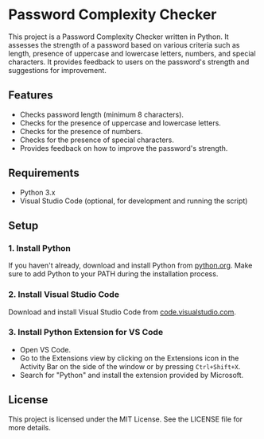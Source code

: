 # Password Complexity Checker

This project is a Password Complexity Checker written in Python. 
It assesses the strength of a password based on various criteria such as length, presence of uppercase and lowercase letters, numbers, and special characters. 
It provides feedback to users on the password's strength and suggestions for improvement.

## Features

- Checks password length (minimum 8 characters).
- Checks for the presence of uppercase and lowercase letters.
- Checks for the presence of numbers.
- Checks for the presence of special characters.
- Provides feedback on how to improve the password's strength.

## Requirements

- Python 3.x
- Visual Studio Code (optional, for development and running the script)

## Setup

### 1. Install Python

If you haven't already, download and install Python from [python.org](https://www.python.org/downloads/). Make sure to add Python to your PATH during the installation process.

### 2. Install Visual Studio Code

Download and install Visual Studio Code from [code.visualstudio.com](https://code.visualstudio.com/).

### 3. Install Python Extension for VS Code

- Open VS Code.
- Go to the Extensions view by clicking on the Extensions icon in the Activity Bar on the side of the window or by pressing `Ctrl+Shift+X`.
- Search for "Python" and install the extension provided by Microsoft.

## License
This project is licensed under the MIT License. See the LICENSE file for more details.

